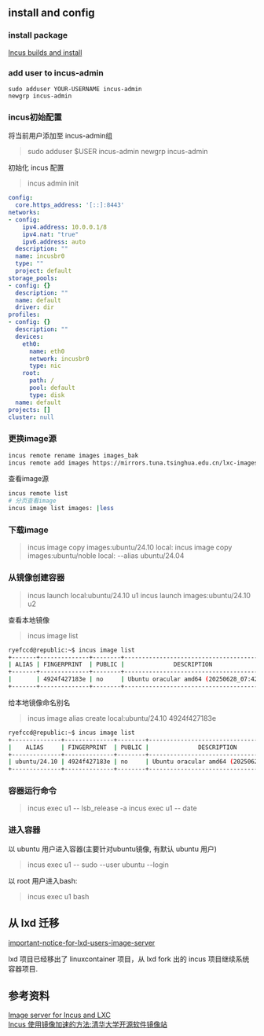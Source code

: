 
## install and config

### install package

[Incus builds and install](https://github.com/zabbly/incus)
### add user to incus-admin

	sudo adduser YOUR-USERNAME incus-admin
	newgrp incus-admin


### incus初始配置

将当前用户添加至 incus-admin组
>    sudo adduser $USER incus-admin
>    newgrp incus-admin

初始化 incus 配置
>    incus admin init

```yaml
config:
  core.https_address: '[::]:8443'
networks:
- config:
    ipv4.address: 10.0.0.1/8
    ipv4.nat: "true"
    ipv6.address: auto
  description: ""
  name: incusbr0
  type: ""
  project: default
storage_pools:
- config: {}
  description: ""
  name: default
  driver: dir
profiles:
- config: {}
  description: ""
  devices:
    eth0:
      name: eth0
      network: incusbr0
      type: nic
    root:
      path: /
      pool: default
      type: disk
  name: default
projects: []
cluster: null

```

### 更换image源

```bash
incus remote rename images images_bak
incus remote add images https://mirrors.tuna.tsinghua.edu.cn/lxc-images/ --protocol=simplestreams --public
```

查看image源
```bash
incus remote list
# 分页查看image
incus image list images: |less
```


### 下载image

>    incus image copy images:ubuntu/24.10  local:
>    incus image copy images:ubuntu/noble  local: --alias ubuntu/24.04


### 从镜像创建容器

>    incus launch local:ubuntu/24.10 u1
>    incus launch images:ubuntu/24.10 u2

查看本地镜像  
>  incus image list
```bash
ryefccd@republic:~$ incus image list
+-------+--------------+--------+----------------------------------------+--------------+-----------+-----------+----------------------+
| ALIAS | FINGERPRINT  | PUBLIC |              DESCRIPTION               | ARCHITECTURE |   TYPE    |   SIZE    |     UPLOAD DATE      |
+-------+--------------+--------+----------------------------------------+--------------+-----------+-----------+----------------------+
|       | 4924f427183e | no     | Ubuntu oracular amd64 (20250628_07:42) | x86_64       | CONTAINER | 126.26MiB | 2025/09/10 14:21 CST |
+-------+--------------+--------+----------------------------------------+--------------+-----------+-----------+----------------------+
```

给本地镜像命名别名  
> incus image alias create local:ubuntu/24.10 4924f427183e

```bash
ryefccd@republic:~$ incus image list
+--------------+--------------+--------+----------------------------------------+--------------+-----------+-----------+----------------------+
|    ALIAS     | FINGERPRINT  | PUBLIC |              DESCRIPTION               | ARCHITECTURE |   TYPE    |   SIZE    |     UPLOAD DATE      |
+--------------+--------------+--------+----------------------------------------+--------------+-----------+-----------+----------------------+
| ubuntu/24.10 | 4924f427183e | no     | Ubuntu oracular amd64 (20250628_07:42) | x86_64       | CONTAINER | 126.26MiB | 2025/09/10 14:21 CST |
+--------------+--------------+--------+----------------------------------------+--------------+-----------+-----------+----------------------+
```

### 容器运行命令

>    incus exec u1 --  lsb_release -a
>    incus exec u1 --  date

### 进入容器

以 ubuntu 用户进入容器(主要针对ubuntu镜像, 有默认 ubuntu 用户)
>    incus exec u1 -- sudo --user ubuntu --login

以 root 用户进入bash:
>    incus exec u1 bash

## 从 lxd 迁移

[important-notice-for-lxd-users-image-server](https://discuss.linuxcontainers.org/t/important-notice-for-lxd-users-image-server/18479)

lxd 项目已经移出了 linuxcontainer 项目，从 lxd fork 出的 incus 项目继续系统容器项目. 


## 参考资料

[Image server for Incus and LXC](https://images.linuxcontainers.org/)  
[Incus 使用镜像加速的方法:清华大学开源软件镜像站](https://mirrors.tuna.tsinghua.edu.cn/help/lxc-images/)  
